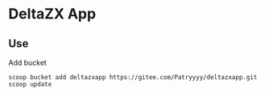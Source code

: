 # DeltaZX App

## Use

Add bucket

```
scoop bucket add deltazxapp https://gitee.com/Patryyyy/deltazxapp.git
scoop update
```


